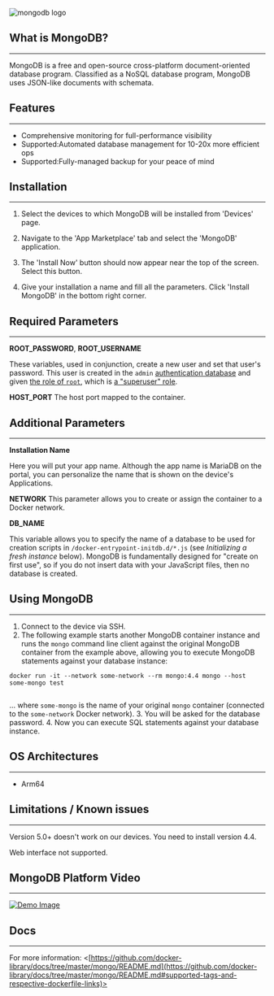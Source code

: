 ﻿
![mongodb logo](https://upload.wikimedia.org/wikipedia/commons/thumb/9/93/MongoDB_Logo.svg/2560px-MongoDB_Logo.svg.png "MongoDB Logo")

## What is MongoDB?
---


MongoDB is a free and open-source cross-platform document-oriented database program. Classified as a NoSQL database program, MongoDB uses JSON-like documents with schemata.
## Features
---

-   Comprehensive monitoring for full-performance visibility
-   Supported:Automated database management for 10-20x more efficient ops
-   Supported:Fully-managed backup for your peace of mind

## Installation
---


1. Select the devices to which MongoDB will be installed from 'Devices' page. 

2. Navigate to the 'App Marketplace' tab and select the 'MongoDB' application.

3. The 'Install Now' button should now appear near the top of the screen. Select this button.

4. Give your installation a name and fill all the parameters. Click 'Install MongoDB' in the bottom right corner.



## Required Parameters
---


**ROOT_PASSWORD**, **ROOT_USERNAME**

These variables, used in conjunction, create a new user and set that user's password. This user is created in the `admin`  [authentication database](https://docs.mongodb.com/manual/core/security-users/#user-authentication-database) and given [the role of  `root`](https://docs.mongodb.com/manual/reference/built-in-roles/#root), which is [a "superuser" role](https://docs.mongodb.com/manual/core/security-built-in-roles/#superuser-roles).

**HOST_PORT**
The host port mapped to the container. 

## Additional Parameters
---

**Installation Name**

Here you will put your app name. Although the app name is MariaDB on the portal, you can personalize the name that is shown on the device's Applications.

**NETWORK**
This parameter allows you to create or assign the container to a Docker network. 

**DB_NAME** 

This variable allows you to specify the name of a database to be used for creation scripts in `/docker-entrypoint-initdb.d/*.js` (see _Initializing a fresh instance_ below). MongoDB is fundamentally designed for "create on first use", so if you do not insert data with your JavaScript files, then no database is created.


## Using MongoDB
---


1. Connect to the device via SSH. 
2. The following example starts another MongoDB container instance and runs the `mongo` command line client against the original MongoDB container from the example above, allowing you to execute MongoDB statements against your database instance:

```console
docker run -it --network some-network --rm mongo:4.4 mongo --host some-mongo test
```
```

```

... where  `some-mongo`  is the name of your original  `mongo`  container (connected to the  `some-network`  Docker network).
3. You will be asked for the database password.
4. Now you can execute SQL statements against your database instance.
    

## OS Architectures
---
 - Arm64

## Limitations / Known issues
---
Version 5.0+ doesn't work on our devices. You need to install version 4.4. 

Web interface not supported.

## MongoDB Platform  Video
---


[![Demo Image](http://img.youtube.com/vi/RGfFpQF0NpE/0.jpg)](https://www.youtube.com/watch?v=RGfFpQF0NpE)

## Docs
---

For more information: <[https://github.com/docker-library/docs/tree/master/mongo/README.md](https://github.com/docker-library/docs/tree/master/mongo/README.md#supported-tags-and-respective-dockerfile-links)>

